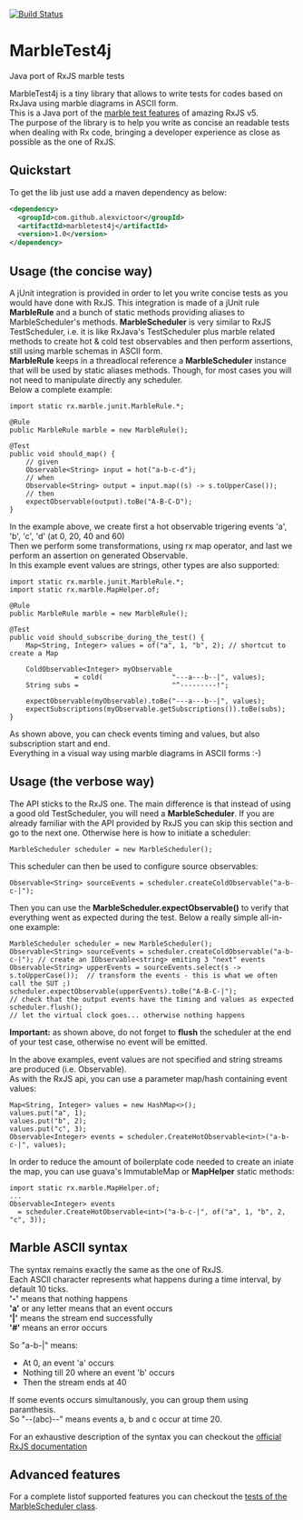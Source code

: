 [![Build Status](https://travis-ci.org/alexvictoor/MarbleTest4J.svg?branch=master)](https://travis-ci.org/alexvictoor/MarbleTest4J)

# MarbleTest4j
Java port of RxJS marble tests

MarbleTest4j is a tiny library that allows to write tests for codes based on RxJava using marble diagrams in ASCII form.  
This is a Java port of the [marble test features](https://github.com/ReactiveX/rxjs/blob/master/doc/writing-marble-tests.md) of amazing RxJS v5.  
The purpose of the library is to help you write as concise an readable tests when dealing with Rx code, 
bringing a developer experience as close as possible as the one of RxJS. 

## Quickstart

To get the lib just use add a maven dependency as below:
```xml
<dependency>
  <groupId>com.github.alexvictoor</groupId>
  <artifactId>marbletest4j</artifactId>
  <version>1.0</version>
</dependency>
```

## Usage (the concise way)
A jUnit integration is provided in order to let you write concise tests as you would have done with RxJS.
This integration is made of a jUnit rule **MarbleRule** and a bunch of static methods providing aliases to MarbleScheduler's methods. 
**MarbleScheduler** is very similar to RxJS TestScheduler, i.e. it is like RxJava's TestScheduler plus marble related methods to create hot & cold 
test observables and then perform assertions, still using marble schemas in ASCII form.   
**MarbleRule** keeps in a threadlocal reference a **MarbleScheduler** instance that will be used by static aliases methods. 
Though, for most cases you will not need to manipulate directly any scheduler.   
Below a complete example:
```
import static rx.marble.junit.MarbleRule.*;

@Rule
public MarbleRule marble = new MarbleRule();

@Test
public void should_map() {
    // given
    Observable<String> input = hot("a-b-c-d");
    // when
    Observable<String> output = input.map((s) -> s.toUpperCase());
    // then
    expectObservable(output).toBe("A-B-C-D");
}
```
In the example above, we create first a hot observable trigering events 'a', 'b', 'c', 'd' (at 0, 20, 40 and 60)  
Then we perform some transformations, using rx map operator, and last we perform an assertion on generated Observable.  
In this example event values are strings, other types are also supported:
```
import static rx.marble.junit.MarbleRule.*;
import static rx.marble.MapHelper.of;

@Rule
public MarbleRule marble = new MarbleRule();

@Test
public void should_subscribe_during_the_test() {
    Map<String, Integer> values = of("a", 1, "b", 2); // shortcut to create a Map
    
    ColdObservable<Integer> myObservable
                = cold(                 "---a---b--|", values);
    String subs =                       "^---------!";
    
    expectObservable(myObservable).toBe("---a---b--|", values);
    expectSubscriptions(myObservable.getSubscriptions()).toBe(subs);
}
```
As shown above, you can check events timing and values, but also subscription start and end.  
Everything in a visual way using marble diagrams in ASCII forms :-)

## Usage (the verbose way)

The API sticks to the RxJS one. The main difference is that instead of using a good old TestScheduler, you will need a **MarbleScheduler**. 
If you are already familiar with the API provided by RxJS you can skip this section and go to the next one. Otherwise here is how to initiate a scheduler: 
```
MarbleScheduler scheduler = new MarbleScheduler();
``` 
This scheduler can then be used to configure source observables:
```
Observable<String> sourceEvents = scheduler.createColdObservable("a-b-c-|");
```
Then you can use the **MarbleScheduler.expectObservable()** to verify that everything went as expected during the test. 
Below a really simple all-in-one example: 
```
MarbleScheduler scheduler = new MarbleScheduler();
Observable<String> sourceEvents = scheduler.createColdObservable("a-b-c-|"); // create an IObservable<string> emiting 3 "next" events
Observable<String> upperEvents = sourceEvents.select(s -> s.toUpperCase());  // transform the events - this is what we often call the SUT ;)
scheduler.expectObservable(upperEvents).toBe("A-B-C-|");                     // check that the output events have the timing and values as expected
scheduler.flush();                                                           // let the virtual clock goes... otherwise nothing happens
```
**Important:** as shown above, do not forget to **flush** the scheduler at the end of your test case, otherwise no event will be emitted. 

In the above examples, event values are not specified and string streams are produced (i.e. Observable<String>).  
As with the RxJS api, you can use a parameter map/hash containing event values:
```
Map<String, Integer> values = new HashMap<>();
values.put("a", 1);
values.put("b", 2);
values.put("c", 3);
Observable<Integer> events = scheduler.CreateHotObservable<int>("a-b-c-|", values);
```
In order to reduce the amount of boilerplate code needed to create an iniate the map, you can use guava's ImmutableMap or **MapHelper** static methods:
```
import static rx.marble.MapHelper.of;
...
Observable<Integer> events 
  = scheduler.CreateHotObservable<int>("a-b-c-|", of("a", 1, "b", 2, "c", 3));
```


## Marble ASCII syntax

The syntax remains exactly the same as the one of RxJS.   
Each ASCII character represents what happens during a time interval, by default 10 ticks.  
**'-'** means that nothing happens  
**'a'** or any letter means that an event occurs  
**'|'** means the stream end successfully  
**'#'** means an error occurs

So "a-b-|" means:

- At 0, an event 'a' occurs
- Nothing till 20 where an event 'b' occurs
- Then the stream ends at 40

If some events occurs simultanously, you can group them using paranthesis.  
So "--(abc)--" means events a, b and c occur at time 20.  

For an exhaustive description of the syntax you can checkout 
the [official RxJS documentation](https://github.com/ReactiveX/rxjs/blob/master/doc/writing-marble-tests.md)

## Advanced features

For a complete listof supported features you can checkout 
the [tests of the MarbleScheduler class](https://github.com/alexvictoor/MarbleTest4J/blob/master/src/test/java/rx/marble/MarbleSchedulerTest.java).